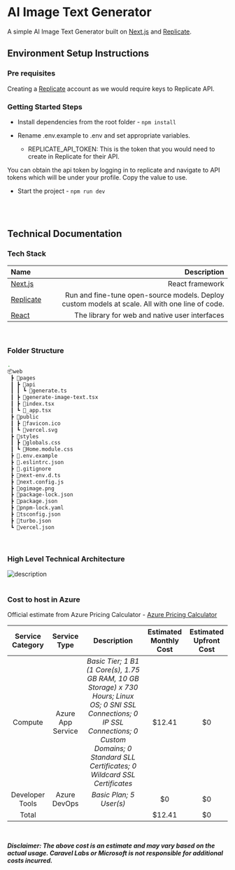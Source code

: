 # AI Image Text Generator

A simple AI Image Text Generator built on [Next.js](https://nextjs.org/) and [Replicate](https://replicate.com/).
## Environment Setup Instructions

### Pre requisites

Creating a [Replicate](https://replicate.com/signin?next=%2F) account as we would require keys to Replicate API.

### Getting Started Steps

- Install dependencies from the root folder - `npm install`

- Rename .env.example to .env and set appropriate variables.

  - REPLICATE_API_TOKEN: This is the token that you would need to create in Replicate for their API.

You can obtain the api token by logging in to replicate and navigate to API tokens which will be under your profile. Copy the value to use.

- Start the project - `npm run dev`

<br />
<br />

## Technical Documentation

### Tech Stack

| Name | Description |
| :--- | ---: |
| [Next.js](https://nextjs.org/) | React framework |
| [Replicate](https://replicate.com/) | Run and fine-tune open-source models. Deploy custom models at scale. All with one line of code. |
| [React](https://react.dev/) | The library for web and native user interfaces |

<br />

### Folder Structure
```bash
.
📦web
 ┣ 📂pages
 ┃ ┣ 📂api
 ┃ ┃ ┗ 📜generate.ts
 ┃ ┣ 📜generate-image-text.tsx
 ┃ ┣ 📜index.tsx
 ┃ ┗ 📜_app.tsx
 ┣ 📂public
 ┃ ┣ 📜favicon.ico
 ┃ ┗ 📜vercel.svg
 ┣ 📂styles
 ┃ ┣ 📜globals.css
 ┃ ┗ 📜Home.module.css
 ┣ 📜.env.example
 ┣ 📜.eslintrc.json
 ┣ 📜.gitignore
 ┣ 📜next-env.d.ts
 ┣ 📜next.config.js
 ┣ 📜ogimage.png
 ┣ 📜package-lock.json
 ┣ 📜package.json
 ┣ 📜pnpm-lock.yaml
 ┣ 📜tsconfig.json
 ┣ 📜turbo.json
 ┗ 📜vercel.json
```

<br />

### High Level Technical Architecture

<img src="https://ambitustemplateassets.blob.core.windows.net/assets/AI%20Image%20Text%20Generator%20(2).png" alt="description" style="max-width: 100% max-height: auto" />

<br/>
<br />

### Cost to host in Azure

Official estimate from Azure Pricing Calculator - [Azure Pricing Calculator](https://azure.com/e/bbec79326663486ebfb3c76d30b1a9fc)

| Service Category | Service Type | Description | Estimated Monthly Cost | Estimated Upfront Cost |
| :---: | :---: | :---: | :---: | :---: |
| Compute | Azure App Service | *Basic Tier; 1 B1 (1 Core(s), 1.75 GB RAM, 10 GB Storage) x 730 Hours; Linux OS; 0 SNI SSL Connections; 0 IP SSL Connections; 0 Custom Domains; 0 Standard SLL Certificates; 0 Wildcard SSL Certificates* | $12.41 | $0 |
| Developer Tools | Azure DevOps | *Basic Plan; 5 User(s)* | $0 | $0 |
| Total | | | $12.41 | $0 |

<br/>

***Disclaimer: The above cost is an estimate and may vary based on the actual usage. Caravel Labs or Microsoft is not responsible for additional costs incurred.***
